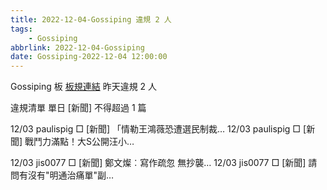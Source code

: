 ```yaml
---
title: 2022-12-04-Gossiping 違規 2 人
tags:
    - Gossiping
abbrlink: 2022-12-04-Gossiping
date: Gossiping-2022-12-04 12:00:00
---
```

Gossiping 板 [板規連結](https://www.ptt.cc/bbs/Gossiping/M.1637425085.A.07D.html)
昨天違規 2 人
<!-- more -->

違規清單
單日 [新聞] 不得超過 1 篇

12/03 paulispig □ [新聞] 「情勒王鴻薇恐遭選民制裁…
12/03 paulispig □ [新聞] 戰鬥力滿點！大S公開汪小…

12/03 jis0077 □ [新聞] 鄭文燦︰寫作疏忽 無抄襲…
12/03 jis0077 □ [新聞] 請問有沒有"明通治痛單"副…